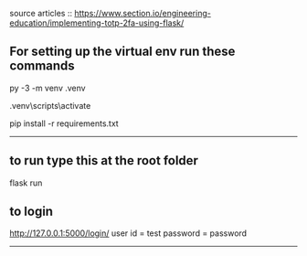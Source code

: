 source articles :: https://www.section.io/engineering-education/implementing-totp-2fa-using-flask/

For setting up the virtual env run these commands
-----------------

py -3 -m venv .venv

.venv\scripts\activate

pip install -r requirements.txt

-------------------

to run type this at the root folder
------------

flask run

to login 
--------------------

http://127.0.0.1:5000/login/
user id = test
password = password

----------------------



